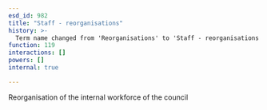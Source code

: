 ```yaml
---
esd_id: 982
title: "Staff - reorganisations"
history: >-
  Term name changed from 'Reorganisations' to 'Staff - reorganisations' in version 3.00.
function: 119
interactions: []
powers: []
internal: true

---
```


Reorganisation of the internal workforce of the council

